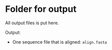 # Folder for output
All output files is put here.

Output:

* One sequence file that is aligned: `align.fasta` 